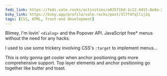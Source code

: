 ```yaml
---
fedi_link: https://fedi.vale.rocks/activities/a025f1bd-1c12-4d15-8e8a-2474c82e669b
bsky_link: https://bsky.app/profile/vale.rocks/post/3l7f4fqllij2q
tags: [CSS, HTML, front-end development]
---
```


Blimey, I'm lovin' `<dialog>` and the Popover API. JavaScript free\* menus without the need for any hacks.

I used to use some trickery involving CSS's `:target` to implement menus...

This is only gonna get cooler when anchor positioning gets more comprehensive support. Top layer elements and anchor positioning go together like butter and toast.
